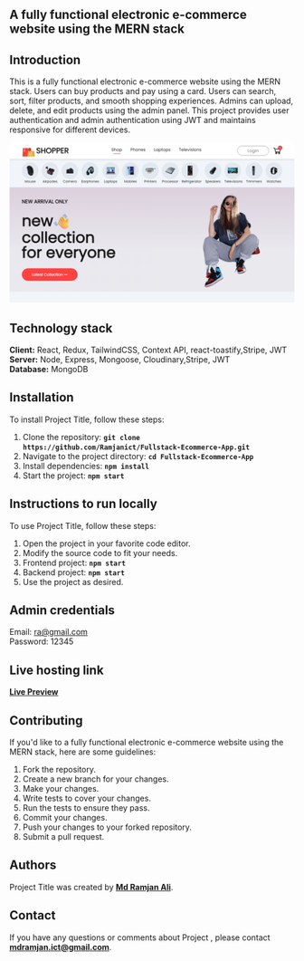## **A fully functional electronic e-commerce website using the MERN stack**

## **Introduction**
This is a fully functional electronic e-commerce website using the MERN stack. Users can buy products and pay using a card. Users can search, sort, filter products, and smooth shopping experiences. Admins can upload, delete, and edit products using the admin panel. This project provides user authentication and admin authentication using JWT and maintains responsive for different devices.

![](https://github.com/Ramjanict/Fullstack-Ecommerce-App/blob/main/frontend/src/assets/Home.png)



## **Technology stack**
**Client:** React, Redux, TailwindCSS, Context API, react-toastify,Stripe, JWT <br>
**Server:** Node, Express, Mongoose, Cloudinary,Stripe, JWT <br>
**Database:** MongoDB 


## **Installation**
To install Project Title, follow these steps:
1. Clone the repository: **`git clone https://github.com/Ramjanict/Fullstack-Ecommerce-App.git`**
2. Navigate to the project directory: **`cd Fullstack-Ecommerce-App`**
3. Install dependencies: **`npm install`**
4. Start the project: **`npm start`**

## **Instructions to run locally**
To use Project Title, follow these steps:
1. Open the project in your favorite code editor.
2. Modify the source code to fit your needs.
3. Frontend project: **`npm start`**
4. Backend project: **`npm start`**
5. Use the project as desired.

## **Admin credentials**
Email: ra@gmail.com <br>
Password: 12345 

## **Live hosting link**
**[Live Preview](https://fullstack-ecommerce-app-2.vercel.app/)**

## **Contributing**
If you'd like to  a fully functional electronic e-commerce website using the MERN stack, here are some guidelines:

1. Fork the repository.
2. Create a new branch for your changes.
3. Make your changes.
4. Write tests to cover your changes.
5. Run the tests to ensure they pass.
6. Commit your changes.
7. Push your changes to your forked repository.
8. Submit a pull request.


## **Authors**
Project Title was created by **[Md Ramjan Ali](https://github.com/Ramjanict)**.

## **Contact**

If you have any questions or comments about Project , please contact **mdramjan.ict@gmail.com**.

